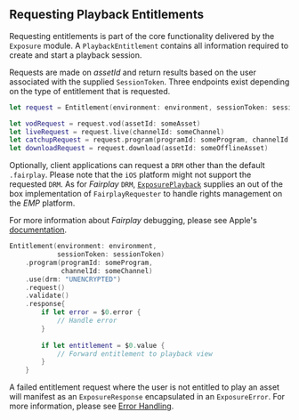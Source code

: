 ## Requesting Playback Entitlements

Requesting entitlements is part of the core functionality delivered by the `Exposure` module. A `PlaybackEntitlement` contains all information required to create and start a playback session.

Requests are made on *assetId* and return results based on the user associated with the supplied `SessionToken`. Three endpoints exist depending on the type of entitlement that is requested.

```Swift
let request = Entitlement(environment: environment, sessionToken: sessionToken)

let vodRequest = request.vod(assetId: someAsset)
let liveRequest = request.live(channelId: someChannel)
let catchupRequest = request.program(programId: someProgram, channelId: someChannel)
let downloadRequest = request.download(assetId: someOfflineAsset)
```

Optionally, client applications can request a `DRM` other than the default  `.fairplay`. Please note that the `iOS` platform might not support the requested `DRM`. As for *Fairplay* `DRM`, [`ExposurePlayback`](https://github.com/EricssonBroadcastServices/iOSClientExposurePlayback) supplies an out of the box implementation of `FairplayRequester` to handle rights management on the *EMP* platform.

For more information about *Fairplay* debugging, please see Apple's [documentation](https://developer.apple.com/library/content/technotes/tn2454).

```Swift
Entitlement(environment: environment,
            sessionToken: sessionToken)
    .program(programId: someProgram,
             channelId: someChannel)
    .use(drm: "UNENCRYPTED")
    .request()
    .validate()
    .response{
        if let error = $0.error {
            // Handle error
        }
    
        if let entitlement = $0.value {
            // Forward entitlement to playback view
        }
    }
```

A failed entitlement request where the user is not entitled to play an asset will manifest as an `ExposureResponse` encapsulated in an `ExposureError`. For more information, please see [Error Handling](#error-handling).
